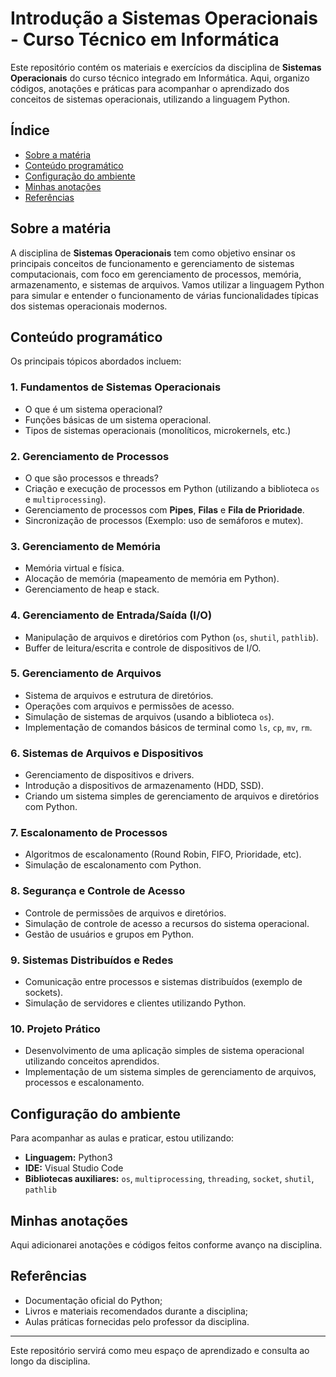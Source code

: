 # Introdução a Sistemas Operacionais - Curso Técnico em Informática

Este repositório contém os materiais e exercícios da disciplina de **Sistemas Operacionais** do curso técnico integrado em Informática. Aqui, organizo códigos, anotações e práticas para acompanhar o aprendizado dos conceitos de sistemas operacionais, utilizando a linguagem Python.

## Índice

- [Sobre a matéria](#sobre-a-materia)
- [Conteúdo programático](#conteudo-programatico)
- [Configuração do ambiente](#configuracao-do-ambiente)
- [Minhas anotações](#minhas-anotacoes)
- [Referências](#referencias)

## Sobre a matéria

A disciplina de **Sistemas Operacionais** tem como objetivo ensinar os principais conceitos de funcionamento e gerenciamento de sistemas computacionais, com foco em gerenciamento de processos, memória, armazenamento, e sistemas de arquivos. Vamos utilizar a linguagem Python para simular e entender o funcionamento de várias funcionalidades típicas dos sistemas operacionais modernos.

## Conteúdo programático

Os principais tópicos abordados incluem:

### 1. **Fundamentos de Sistemas Operacionais**
   - O que é um sistema operacional?
   - Funções básicas de um sistema operacional.
   - Tipos de sistemas operacionais (monolíticos, microkernels, etc.)

### 2. **Gerenciamento de Processos**
   - O que são processos e threads?
   - Criação e execução de processos em Python (utilizando a biblioteca `os` e `multiprocessing`).
   - Gerenciamento de processos com **Pipes**, **Filas** e **Fila de Prioridade**.
   - Sincronização de processos (Exemplo: uso de semáforos e mutex).
   
### 3. **Gerenciamento de Memória**
   - Memória virtual e física.
   - Alocação de memória (mapeamento de memória em Python).
   - Gerenciamento de heap e stack.

### 4. **Gerenciamento de Entrada/Saída (I/O)**
   - Manipulação de arquivos e diretórios com Python (`os`, `shutil`, `pathlib`).
   - Buffer de leitura/escrita e controle de dispositivos de I/O.

### 5. **Gerenciamento de Arquivos**
   - Sistema de arquivos e estrutura de diretórios.
   - Operações com arquivos e permissões de acesso.
   - Simulação de sistemas de arquivos (usando a biblioteca `os`).
   - Implementação de comandos básicos de terminal como `ls`, `cp`, `mv`, `rm`.

### 6. **Sistemas de Arquivos e Dispositivos**
   - Gerenciamento de dispositivos e drivers.
   - Introdução a dispositivos de armazenamento (HDD, SSD).
   - Criando um sistema simples de gerenciamento de arquivos e diretórios com Python.

### 7. **Escalonamento de Processos**
   - Algoritmos de escalonamento (Round Robin, FIFO, Prioridade, etc).
   - Simulação de escalonamento com Python.

### 8. **Segurança e Controle de Acesso**
   - Controle de permissões de arquivos e diretórios.
   - Simulação de controle de acesso a recursos do sistema operacional.
   - Gestão de usuários e grupos em Python.

### 9. **Sistemas Distribuídos e Redes**
   - Comunicação entre processos e sistemas distribuídos (exemplo de sockets).
   - Simulação de servidores e clientes utilizando Python.
   
### 10. **Projeto Prático**
   - Desenvolvimento de uma aplicação simples de sistema operacional utilizando conceitos aprendidos.
   - Implementação de um sistema simples de gerenciamento de arquivos, processos e escalonamento.

## Configuração do ambiente

Para acompanhar as aulas e praticar, estou utilizando:

- **Linguagem:** Python3
- **IDE:** Visual Studio Code
- **Bibliotecas auxiliares:** `os`, `multiprocessing`, `threading`, `socket`, `shutil`, `pathlib`

## Minhas anotações

Aqui adicionarei anotações e códigos feitos conforme avanço na disciplina. 

## Referências

- Documentação oficial do Python;
- Livros e materiais recomendados durante a disciplina;
- Aulas práticas fornecidas pelo professor da disciplina.

---

Este repositório servirá como meu espaço de aprendizado e consulta ao longo da disciplina.
